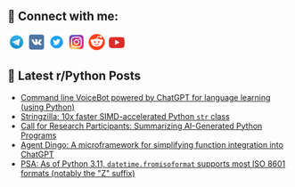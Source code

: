 ## 🔎 Connect with me:
[<img src="https://github.com/bullbesh/bullbesh/blob/main/images/Telegram.png" width="32" height="32" />](https://t.me/bullbesh)
[<img src="https://github.com/bullbesh/bullbesh/blob/main/images/VK.png" width="32" height="32" />](https://vk.com/bullbesh)
[<img src="https://github.com/bullbesh/bullbesh/blob/main/images/Twitter.png" width="32" height="32" />](https://twitter.com/bullbesh1)
[<img src="https://github.com/bullbesh/bullbesh/blob/main/images/Instagram.png" width="32" height="32" />](https://www.instagram.com/bullbesh)
[<img src="https://github.com/bullbesh/bullbesh/blob/main/images/Reddit.png" width="32" height="32" />](https://www.reddit.com/user/bullbesh)
[<img src="https://github.com/bullbesh/bullbesh/blob/main/images/YouTube.png" width="32" height="32" />](https://www.youtube.com/channel/UCtfjRs6uzgq5mfm8S06WTcg)

## 📕 Latest r/Python Posts
<!-- BLOG-POST-LIST:START -->
- [Command line VoiceBot powered by ChatGPT for language learning &lpar;using Python&rpar;](https://www.reddit.com/r/Python/comments/1640b9z/command_line_voicebot_powered_by_chatgpt_for/)
- [Stringzilla: 10x faster SIMD-accelerated Python `str` class](https://www.reddit.com/r/Python/comments/163ztzd/stringzilla_10x_faster_simdaccelerated_python_str/)
- [Call for Research Participants: Summarizing AI-Generated Python Programs](https://www.reddit.com/r/Python/comments/163wz3s/call_for_research_participants_summarizing/)
- [Agent Dingo: A microframework for simplifying function integration into ChatGPT](https://www.reddit.com/r/Python/comments/163va52/agent_dingo_a_microframework_for_simplifying/)
- [PSA: As of Python 3.11, `datetime.fromisoformat` supports most ISO 8601 formats &lpar;notably the &quot;Z&quot; suffix&rpar;](https://www.reddit.com/r/Python/comments/163ugsm/psa_as_of_python_311_datetimefromisoformat/)
<!-- BLOG-POST-LIST:END -->
